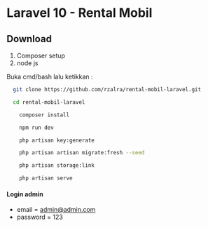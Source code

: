 # Laravel 10 - Rental Mobil

## Download
1. Composer setup
2. node js
   
Buka cmd/bash lalu ketikkan :

```bash
  git clone https://github.com/rzalra/rental-mobil-laravel.git
```

```bash
  cd rental-mobil-laravel
```

```bash
    composer install
```

```bash
    npm run dev
```

```bash
    php artisan key:generate
```

```bash
    php artisan artisan migrate:fresh --seed
```

```bash
    php artisan storage:link
```

```bash
    php artisan serve
```

#### Login admin

-   email = admin@admin.com
-   password = 123
